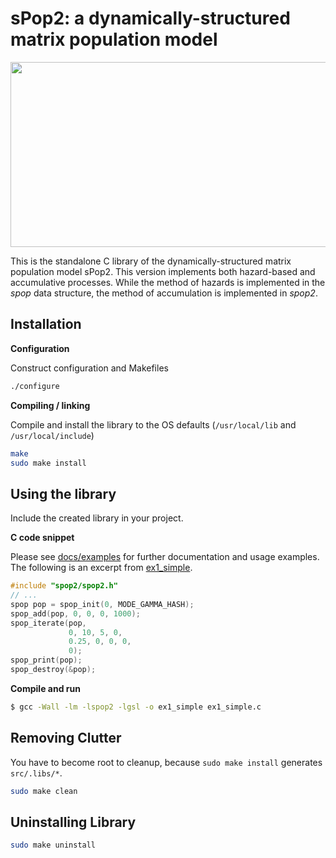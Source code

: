 # sPop2: a dynamically-structured matrix population model

<p align="center">
<img width="873" height=296" src="docs/figures/large_sPop2.jpg"/>
</p>

This is the standalone C library of the dynamically-structured matrix population model sPop2.
This version implements both hazard-based and accumulative processes. While the method of hazards is implemented in the *spop* data structure, the method of accumulation is implemented in *spop2*.

## Installation

**Configuration**

Construct configuration and Makefiles

```bash
./configure
```

**Compiling / linking**

Compile and install the library to the OS defaults (`/usr/local/lib` and `/usr/local/include`)

```bash
make
sudo make install
```

## Using the library

Include the created library in your project.

**C code snippet**

Please see <a href="docs/examples/">docs/examples</a> for further documentation and usage examples.
The following is an excerpt from <a href="docs/examples/ex1_simple">ex1_simple</a>.

```c
#include "spop2/spop2.h"
// ...
spop pop = spop_init(0, MODE_GAMMA_HASH);
spop_add(pop, 0, 0, 0, 1000);
spop_iterate(pop,
             0, 10, 5, 0,
             0.25, 0, 0, 0,
             0);
spop_print(pop);
spop_destroy(&pop);
```

**Compile and run**

```bash
$ gcc -Wall -lm -lspop2 -lgsl -o ex1_simple ex1_simple.c
```

## Removing Clutter

You have to become root to cleanup, because `sudo make install` generates `src/.libs/*`.

```bash
sudo make clean
```

## Uninstalling Library

```bash
sudo make uninstall
```
